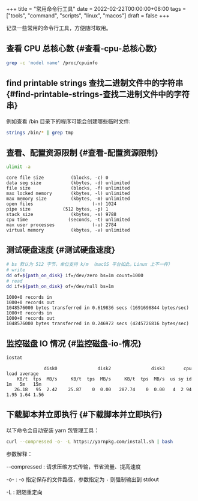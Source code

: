 +++
title = "常用命令行工具"
date = 2022-02-22T00:00:00+08:00
tags = ["tools", "command", "scripts", "linux", "macos"]
draft = false
+++

记录一些常用的命令行工具，方便随时取用。


## 查看 CPU 总核心数 {#查看-cpu-总核心数}

```sh
grep -c 'model name' /proc/cpuinfo
```


## find printable strings 查找二进制文件中的字符串 {#find-printable-strings-查找二进制文件中的字符串}

例如查看 /bin 目录下的程序可能会创建哪些临时文件:

```sh
strings /bin/* | grep tmp
```


## 查看、配置资源限制 {#查看-配置资源限制}

```sh
ulimit -a
```

```text
core file size          (blocks, -c) 0
data seg size           (kbytes, -d) unlimited
file size               (blocks, -f) unlimited
max locked memory       (kbytes, -l) unlimited
max memory size         (kbytes, -m) unlimited
open files                      (-n) 1024
pipe size            (512 bytes, -p) 1
stack size              (kbytes, -s) 9788
cpu time               (seconds, -t) unlimited
max user processes              (-u) 2784
virtual memory          (kbytes, -v) unlimited
```


## 测试硬盘速度 {#测试硬盘速度}

```sh
# bs 默认为 512 字节，单位支持 k/m （macOS 平台如此，Linux 上不一样）
# write
dd of=${path_on_disk} if=/dev/zero bs=1m count=1000
# read
dd if=${path_on_disk} of=/dev/null bs=1m
```

```text
1000+0 records in
1000+0 records out
1048576000 bytes transferred in 0.619836 secs (1691698844 bytes/sec)
1000+0 records in
1000+0 records out
1048576000 bytes transferred in 0.246972 secs (4245726816 bytes/sec)
```


## 监控磁盘 IO 情况 {#监控磁盘-io-情况}

```sh
iostat
```

```text
              disk0               disk2               disk3       cpu    load average
    KB/t  tps  MB/s     KB/t  tps  MB/s     KB/t  tps  MB/s  us sy id   1m   5m   15m
   26.18   95  2.42    25.87    0  0.00   287.74    0  0.00   4  2 94  1.95 1.64 1.56
```


## 下载脚本并立即执行 {#下载脚本并立即执行}

以下命令会自动安装 yarn 包管理工具：

```sh
curl --compressed -o- -L https://yarnpkg.com/install.sh | bash
```

参数解释：

--compressed
: 请求压缩方式传输，节省流量、提高速度

-o-
: -o 指定保存的文件路径，参数指定为 `-` 则强制输出到 stdout

-L
: 跟随重定向
